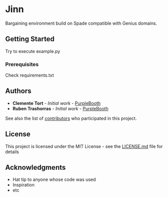 # Jinn

Bargaining environment build on Spade compatible with Genius domains.

## Getting Started

Try to execute example.py

### Prerequisites

Check requirements.txt

## Authors

* **Clemente Tort** - *Initial work* - [PurpleBooth](https://github.com/clementetb)
* **Ruben Trashorras** - *Initial work* - [PurpleBooth](https://github.com/PurpleBooth)

See also the list of [contributors](https://github.com/your/project/contributors) who participated in this project.

## License

This project is licensed under the MIT License - see the [LICENSE.md](LICENSE.md) file for details

## Acknowledgments

* Hat tip to anyone whose code was used
* Inspiration
* etc
